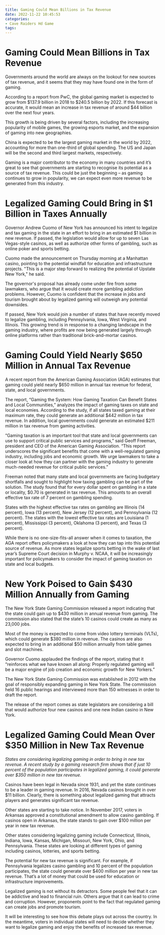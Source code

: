 ```yaml
---
title: Gaming Could Mean Billions in Tax Revenue
date: 2022-11-22 10:45:53
categories:
- Cave Raiders Hd Game
tags:
---
```



# Gaming Could Mean Billions in Tax Revenue

Governments around the world are always on the lookout for new sources of tax revenue, and it seems that they may have found one in the form of gaming.

According to a report from PwC, the global gaming market is expected to grow from $137.9 billion in 2018 to $240.5 billion by 2022. If this forecast is accurate, it would mean an increase in tax revenue of around $44 billion over the next four years.

This growth is being driven by several factors, including the increasing popularity of mobile games, the growing esports market, and the expansion of gaming into new geographies.

China is expected to be the largest gaming market in the world by 2022, accounting for more than one-third of global spending. The US and Japan will be the second and third largest markets, respectively.

Gaming is a major contributor to the economy in many countries and it’s great to see that governments are starting to recognise its potential as a source of tax revenue. This could be just the beginning – as gaming continues to grow in popularity, we can expect even more revenue to be generated from this industry.

# Legalized Gaming Could Bring in $1 Billion in Taxes Annually

Governor Andrew Cuomo of New York has announced his intent to legalize and tax gaming in the state in an effort to bring in an estimated $1 billion in new revenue. If passed, the legislation would allow for up to seven Las Vegas-style casinos, as well as authorize other forms of gambling, such as online poker and sports betting.

Cuomo made the announcement on Thursday morning at a Manhattan casino, pointing to the potential windfall for education and infrastructure projects. "This is a major step forward to realizing the potential of Upstate New York," he said.

The governor's proposal has already come under fire from some lawmakers, who argue that it would create more gambling addiction problems. However, Cuomo is confident that the increase in jobs and tourism brought about by legalized gaming will outweigh any potential downsides.

If passed, New York would join a number of states that have recently moved to legalize gambling, including Pennsylvania, Iowa, West Virginia, and Illinois. This growing trend is in response to a changing landscape in the gaming industry, where profits are now being generated largely through online platforms rather than traditional brick-and-mortar casinos.

# Gaming Could Yield Nearly $650 Million in Annual Tax Revenue

A recent report from the American Gaming Association (AGA) estimates that gaming could yield nearly $650 million in annual tax revenue for federal, state, and local governments.

The report, “Gaming the System: How Gaming Taxation Can Benefit States and Local Communities,” analyzes the impact of gaming taxes on state and local economies. According to the study, if all states taxed gaming at their maximum rate, they could generate an additional $442 million in tax revenue. In addition, local governments could generate an estimated $211 million in tax revenue from gaming activities.

“Gaming taxation is an important tool that state and local governments can use to support critical public services and programs,” said Geoff Freeman, president and CEO of the American Gaming Association. “This report underscores the significant benefits that come with a well-regulated gaming industry, including jobs and economic growth. We urge lawmakers to take a closer look at how they can partner with the gaming industry to generate much-needed revenue for critical public services.”

Freeman noted that many state and local governments are facing budgetary shortfalls and sought to highlight how taxing gambling can be part of the solution. The study found that for every dollar spent on gambling in a state or locality, $0.70 is generated in tax revenue. This amounts to an overall effective tax rate of 7 percent on gambling spending.

States with the highest effective tax rates on gambling are Illinois (14 percent), Iowa (13 percent), New Jersey (12 percent), and Pennsylvania (12 percent). The states with the lowest effective tax rates are Louisiana (1 percent), Mississippi (3 percent), Oklahoma (3 percent), and Texas (3 percent).

While there is no one-size-fits-all answer when it comes to taxation, the AGA report offers policymakers a look at how they can tap into this potential source of revenue. As more states legalize sports betting in the wake of last year’s Supreme Court decision in Murphy v. NCAA, it will be increasingly important for policymakers to consider the impact of gaming taxation on state and local budgets.

# New York Poised to Gain $430 Million Annually from Gaming

The New York State Gaming Commission released a report indicating that the state could gain up to $430 million in annual revenue from gaming. The commission also stated that the state’s 10 casinos could create as many as 23,000 jobs.

Most of the money is expected to come from video lottery terminals (VLTs), which could generate $380 million in revenue. The casinos are also expected to bring in an additional $50 million annually from table games and slot machines.

Governor Cuomo applauded the findings of the report, stating that it “reinforces what we have known all along: Properly regulated gaming will be a major engine of job creation and economic growth for New Yorkers.”

The New York State Gaming Commission was established in 2012 with the goal of responsibly expanding gaming in New York State. The commission held 16 public hearings and interviewed more than 150 witnesses in order to draft the report.

The release of the report comes as state legislators are considering a bill that would authorize four new casinos and one new Indian casino in New York.

# Legalized Gaming Could Mean Over $350 Million in New Tax Revenue

_States are considering legalizing gaming in order to bring in new tax revenue. A recent study by a gaming research firm shows that if just 10 percent of the population participates in legalized gaming, it could generate over $350 million in new tax revenue._

Casinos have been legal in Nevada since 1931, and yet the state continues to be a leader in gaming revenue. In 2016, Nevada casinos brought in over $11 billion. Clearly, there is something about legalized gaming that attracts players and generates significant tax revenue.

Other states are starting to take notice. In November 2017, voters in Arkansas approved a constitutional amendment to allow casino gambling. If casinos open in Arkansas, the state stands to gain over $100 million per year in new tax revenue.

Other states considering legalizing gaming include Connecticut, Illinois, Indiana, Iowa, Kansas, Michigan, Missouri, New York, Ohio, and Pennsylvania. These states are looking at different types of gaming including casinos, lotteries, and sports betting.

The potential for new tax revenue is significant. For example, if Pennsylvania legalizes casino gambling and 10 percent of the population participates, the state could generate over $400 million per year in new tax revenue. That’s a lot of money that could be used for education or infrastructure improvements.

Legalized gaming is not without its detractors. Some people feel that it can be addictive and lead to financial ruin. Others argue that it can lead to crime and corruption. However, proponents point to the fact that regulated gaming can create jobs and promote tourism.

It will be interesting to see how this debate plays out across the country. In the meantime, voters in individual states will need to decide whether they want to legalize gaming and enjoy the benefits of increased tax revenue.